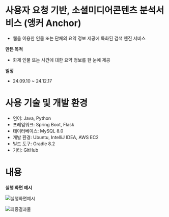 # 사용자 요청 기반, 소셜미디어콘텐츠 분석서비스 (앵커 Anchor)
- 웹을 이용한 인물 또는 단체의 요약 정보 제공에 특화된 검색 엔진 서비스

**만든 목적**
- 화제 인물 또는 사건에 대한 요약 정보를 한 눈에 제공

**일정**
- 24.09.10 ~ 24.12.17

# 사용 기술 및 개발 환경
- 언어: Java, Python
- 프레임워크: Spring Boot, Flask
- 데이터베이스: MySQL 8.0
- 개발 환경: Ubuntu, IntelliJ IDEA, AWS EC2
- 빌드 도구: Gradle 8.2
- 기타: GitHub

# 내용
**실행 화면 예시**

![실행화면예시](https://github.com/user-attachments/assets/e15c2820-da1a-45f1-bdd1-09f37a6a076b)

![최종결과물](https://github.com/user-attachments/assets/a43d97d4-e35c-4faf-bda3-f119bc3e2efe)
